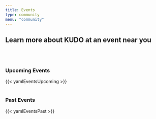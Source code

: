 ```yaml
---
title: Events
type: community
menu: "community"
---
```


## Learn more about KUDO at an event near you
<br></br>
### Upcoming Events

{{< yamlEventsUpcoming >}}
<br></br>

### Past Events

{{< yamlEventsPast >}}
